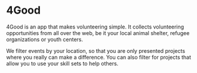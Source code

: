 # 4Good

4Good is an app that makes volunteering simple.
It collects volunteering opportunities from all over the web, be it your local animal shelter, refugee organizations or youth centers.

We filter events by your location, so that you are only presented projects where you really can make a difference. You can also filter for projects that allow you to use your skill sets to help others.
